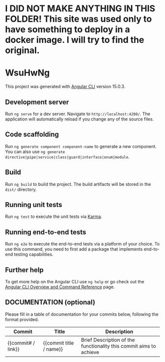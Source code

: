 # I DID NOT MAKE ANYTHING IN THIS FOLDER! This site was used only to have something to deploy in a docker image. I will try to find the original.

# WsuHwNg

This project was generated with [Angular CLI](https://github.com/angular/angular-cli) version 15.0.3.

## Development server

Run `ng serve` for a dev server. Navigate to `http://localhost:4200/`. The application will automatically reload if you change any of the source files.

## Code scaffolding

Run `ng generate component component-name` to generate a new component. You can also use `ng generate directive|pipe|service|class|guard|interface|enum|module`.

## Build

Run `ng build` to build the project. The build artifacts will be stored in the `dist/` directory.

## Running unit tests

Run `ng test` to execute the unit tests via [Karma](https://karma-runner.github.io).

## Running end-to-end tests

Run `ng e2e` to execute the end-to-end tests via a platform of your choice. To use this command, you need to first add a package that implements end-to-end testing capabilities.

## Further help

To get more help on the Angular CLI use `ng help` or go check out the [Angular CLI Overview and Command Reference](https://angular.io/cli) page.


## DOCUMENTATION (optional)

Please fill in a table of documentation for your commits below, following the format provided.

| Commit             | Title                    | Description                                                        |
|--------------------|--------------------------|--------------------------------------------------------------------|
| {{commit# / link}} | {{commit title / name}}  | Brief Description of the functionality this commit aims to achieve |
